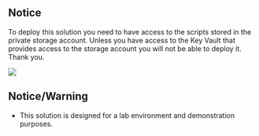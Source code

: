 ﻿## Notice
To deploy this solution you need to have access to the scripts stored in the private storage account. 
Unless you have access to the Key Vault that provides access to the storage account you will not be able to deploy it. Thank you.

<a href="https://portal.azure.com/#create/Microsoft.Template/uri/https%3A%2F%2Fraw.githubusercontent.com%2Fdmitriilezine%2CR-Lab%2Fmaster%2CR-Lab%2Fazuredeploy.json" target="_blank">
    <img src="http://azuredeploy.net/deploybutton.png"/>
</a>

## Notice/Warning
* This solution is designed for a lab environment and demonstration purposes.